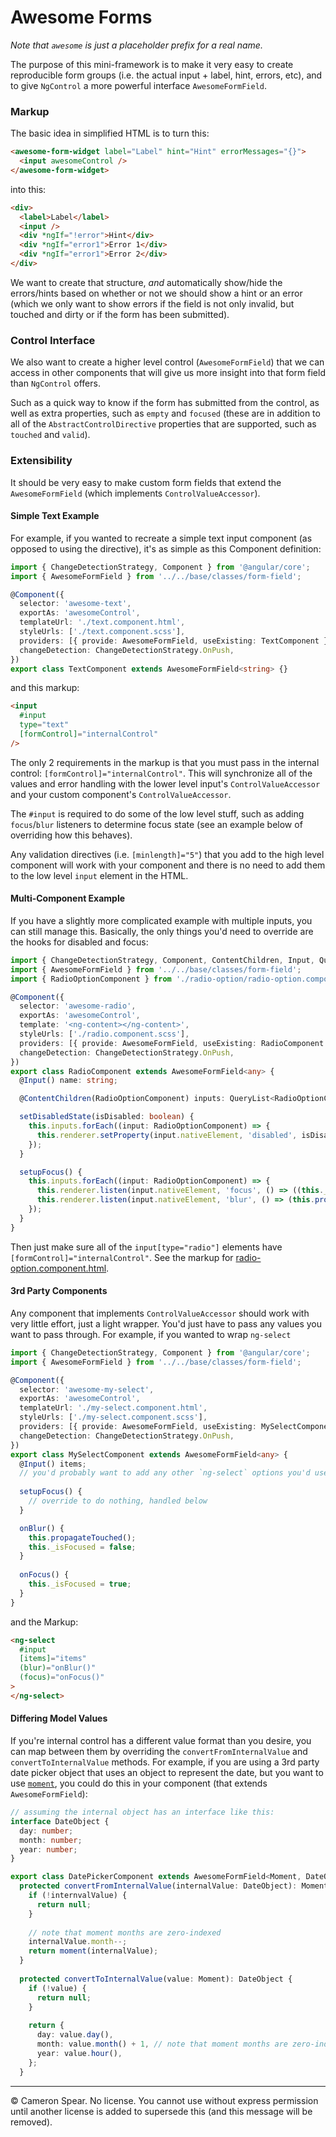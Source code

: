 # Awesome Forms

*Note that `awesome` is just a placeholder prefix for a real name.*

The purpose of this mini-framework is to make it very easy to create reproducible form groups (i.e. the actual input + label, hint, errors, etc), and to give `NgControl` a more powerful interface `AwesomeFormField`.

### Markup

The basic idea in simplified HTML is to turn this:

```html
<awesome-form-widget label="Label" hint="Hint" errorMessages="{}">
  <input awesomeControl />
</awesome-form-widget>
```

into this:

```html
<div>
  <label>Label</label>
  <input />
  <div *ngIf="!error">Hint</div>
  <div *ngIf="error1">Error 1</div>
  <div *ngIf="error1">Error 2</div>
</div>
```

We want to create that structure, *and* automatically show/hide the errors/hints based on whether or not we should show a hint or an error (which we only want to show errors if the field is not only invalid, but touched and dirty or if the form has been submitted).

### Control Interface

We also want to create a higher level control (`AwesomeFormField`) that we can access in other components that will give us more insight into that form field than `NgControl` offers. 

Such as a quick way to know if the form has submitted from the control, as well as extra properties, such as `empty` and `focused` (these are in addition to all of the `AbstractControlDirective` properties that are supported, such as `touched` and `valid`).

### Extensibility

It should be very easy to make custom form fields that extend the `AwesomeFormField` (which implements `ControlValueAccessor`). 

#### Simple Text Example

For example, if you wanted to recreate a simple text input component (as opposed to using the directive), it's as simple as this Component definition:

```ts
import { ChangeDetectionStrategy, Component } from '@angular/core';
import { AwesomeFormField } from '../../base/classes/form-field';

@Component({
  selector: 'awesome-text',
  exportAs: 'awesomeControl',
  templateUrl: './text.component.html',
  styleUrls: ['./text.component.scss'],
  providers: [{ provide: AwesomeFormField, useExisting: TextComponent }],
  changeDetection: ChangeDetectionStrategy.OnPush,
})
export class TextComponent extends AwesomeFormField<string> {}
```

and this markup:

```html
<input
  #input
  type="text"
  [formControl]="internalControl"
/>
```

The only 2 requirements in the markup is that you must pass in the internal control: `[formControl]="internalControl"`. This will synchronize all of the values and error handling with the lower level input's `ControlValueAccessor` and your custom component's `ControlValueAccessor`.

The `#input` is required to do some of the low level stuff, such as adding `focus`/`blur` listeners to determine focus state (see an example below of overriding how this behaves).

Any validation directives (i.e. `[minlength]="5"`) that you add to the high level component will work with your component and there is no need to add them to the low level `input` element in the HTML.

#### Multi-Component Example

If you have a slightly more complicated example with multiple inputs, you can still manage this. Basically, the only things you'd need to override are the hooks for disabled and focus:

```ts
import { ChangeDetectionStrategy, Component, ContentChildren, Input, QueryList } from '@angular/core';
import { AwesomeFormField } from '../../base/classes/form-field';
import { RadioOptionComponent } from './radio-option/radio-option.component';

@Component({
  selector: 'awesome-radio',
  exportAs: 'awesomeControl',
  template: '<ng-content></ng-content>',
  styleUrls: ['./radio.component.scss'],
  providers: [{ provide: AwesomeFormField, useExisting: RadioComponent }],
  changeDetection: ChangeDetectionStrategy.OnPush,
})
export class RadioComponent extends AwesomeFormField<any> {
  @Input() name: string;

  @ContentChildren(RadioOptionComponent) inputs: QueryList<RadioOptionComponent> = <any>[];

  setDisabledState(isDisabled: boolean) {
    this.inputs.forEach((input: RadioOptionComponent) => {
      this.renderer.setProperty(input.nativeElement, 'disabled', isDisabled);
    });
  }

  setupFocus() {
    this.inputs.forEach((input: RadioOptionComponent) => {
      this.renderer.listen(input.nativeElement, 'focus', () => ((this._focused = true)));
      this.renderer.listen(input.nativeElement, 'blur', () => (this.propagateTouched(), (this._focused = false)));
    });
  }
}
```

Then just make sure all of the `input[type="radio"]` elements have `[formControl]="internalControl"`. See the markup for [radio-option.component.html](src/awesome-forms/form-fields/radio/radio-options/radio-options.component.html).

#### 3rd Party Components

Any component that implements `ControlValueAccessor` should work with very little effort, just a light wrapper. You'd just have to pass any values you want to pass through. For example, if you wanted to wrap `ng-select`

```ts
import { ChangeDetectionStrategy, Component } from '@angular/core';
import { AwesomeFormField } from '../../base/classes/form-field';

@Component({
  selector: 'awesome-my-select',
  exportAs: 'awesomeControl',
  templateUrl: './my-select.component.html',
  styleUrls: ['./my-select.component.scss'],
  providers: [{ provide: AwesomeFormField, useExisting: MySelectComponent }],
  changeDetection: ChangeDetectionStrategy.OnPush,
})
export class MySelectComponent extends AwesomeFormField<any> {
  @Input() items;
  // you'd probably want to add any other `ng-select` options you'd use
  
  setupFocus() {
    // override to do nothing, handled below
  }

  onBlur() {
    this.propagateTouched();
    this._isFocused = false;
  }
 
  onFocus() {
    this._isFocused = true;
  }
}
```

and the Markup:

```html
<ng-select
  #input
  [items]="items"
  (blur)="onBlur()"
  (focus)="onFocus()"
>
</ng-select>
```
#### Differing Model Values

If you're internal control has a different value format than you desire, you can map between them by overriding the `convertFromInternalValue` and `convertToInternalValue` methods. For example, if you are using a 3rd party date picker object that uses an object to represent the date, but you want to use [`moment`](https://momentjs.com/), you could do this in your component (that extends `AwesomeFormField`):

```ts
// assuming the internal object has an interface like this:
interface DateObject {
  day: number;
  month: number;
  year: number;
}

export class DatePickerComponent extends AwesomeFormField<Moment, DateObject> {
  protected convertFromInternalValue(internalValue: DateObject): Moment {
    if (!internvalValue) {
      return null;
    }
  
    // note that moment months are zero-indexed
    internalValue.month--;
    return moment(internalValue);
  }
  
  protected convertToInternalValue(value: Moment): DateObject {
    if (!value) {
      return null;
    }
  
    return {
      day: value.day(),
      month: value.month() + 1, // note that moment months are zero-indexed
      year: value.hour(),
    };
  }
```

----

© Cameron Spear. No license. You cannot use without express permission until another license is added to supersede this (and this message will be removed).
